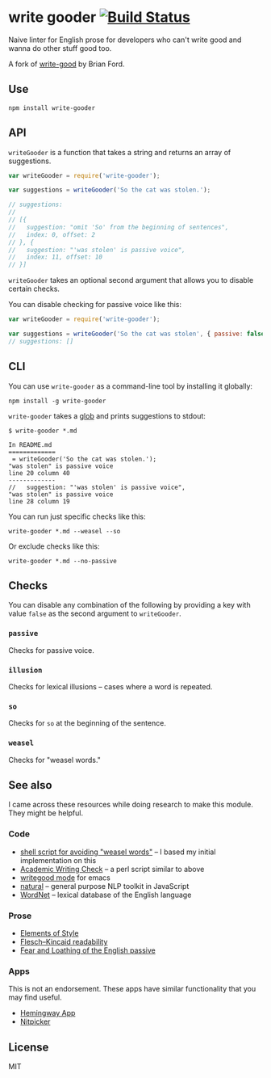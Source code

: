 # write gooder [![Build Status](https://travis-ci.org/duereg/write-good.svg?branch=master)](https://travis-ci.org/duereg/write-good)

Naive linter for English prose for developers who can't write good and wanna do other stuff good too.

A fork of [write-good](http://www.github.com/btford/write-good) by Brian Ford.

## Use

```shell
npm install write-gooder
```

## API

`writeGooder` is a function that takes a string and returns an array of suggestions.

```javascript
var writeGooder = require('write-gooder');

var suggestions = writeGooder('So the cat was stolen.');

// suggestions:
//
// [{
//   suggestion: "omit 'So' from the beginning of sentences",
//   index: 0, offset: 2
// }, {
//   suggestion: "'was stolen' is passive voice",
//   index: 11, offset: 10
// }]
```

`writeGooder` takes an optional second argument that allows you to disable certain checks.

You can disable checking for passive voice like this:

```javascript
var writeGooder = require('write-gooder');

var suggestions = writeGooder('So the cat was stolen', { passive: false});
// suggestions: []
```


## CLI

You can use `write-gooder` as a command-line tool by installing it globally:

```shell
npm install -g write-gooder
```

`write-gooder` takes a [glob](https://github.com/isaacs/node-glob) and prints suggestions to stdout:

```shell
$ write-gooder *.md

In README.md
=============
 = writeGooder('So the cat was stolen.');
"was stolen" is passive voice
line 20 column 40
-------------
//   suggestion: "'was stolen' is passive voice",
"was stolen" is passive voice
line 28 column 19
```

You can run just specific checks like this:

```shell
write-gooder *.md --weasel --so
```

Or exclude checks like this:

```shell
write-gooder *.md --no-passive
```


## Checks

You can disable any combination of the following by providing a key with value `false` as the second argument to `writeGooder`.

### `passive`
Checks for passive voice.

### `illusion`
Checks for lexical illusions – cases where a word is repeated.

### `so`
Checks for `so` at the beginning of the sentence.

### `weasel`
Checks for "weasel words."


## See also

I came across these resources while doing research to make this module.
They might be helpful.

### Code

* [shell script for avoiding "weasel words"](http://matt.might.net/articles/shell-scripts-for-passive-voice-weasel-words-duplicates/) – I based my initial implementation on this
* [Academic Writing Check](https://github.com/devd/Academic-Writing-Check) – a perl script similar to above
* [writegood mode](https://github.com/bnbeckwith/writegood-mode) for emacs
* [natural](https://github.com/NaturalNode/natural) – general purpose NLP toolkit in JavaScript
* [WordNet](http://wordnet.princeton.edu/) – lexical database of the English language

### Prose

* [Elements of Style](http://www.bartleby.com/141/)
* [Flesch–Kincaid readability](http://en.wikipedia.org/wiki/Flesch%E2%80%93Kincaid_readability_test)
* [Fear and Loathing of the English passive](http://www.lel.ed.ac.uk/~gpullum/passive_loathing.pdf)

### Apps

This is not an endorsement.
These apps have similar functionality that you may find useful.

* [Hemingway App](http://www.hemingwayapp.com/)
* [Nitpicker](http://nitpickertool.com)

## License
MIT
